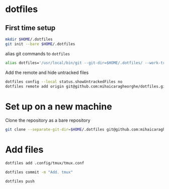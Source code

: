 # dotfiles

## First time setup

``` bash
mkdir $HOME/.dotfiles
git init --bare $HOME/.dotfiles
```

alias git commands to `dotfiles`

``` bash
alias dotfiles='/usr/local/bin/git --git-dir=$HOME/.dotfiles/ --work-tree=$HOME'
```

Add the remote and hide untracked files

``` bash
dotfiles config --local status.showUntrackedFiles no
dotfiles remote add origin git@github.com:mihaicaragheorghe/dotfiles.git
```

# Set up on a new machine

Clone the repository as a bare repository

``` bash
git clone --separate-git-dir=$HOME/.dotfiles git@github.com:mihaicaragheorghe/dotfiles.git ~
```

# Add files

``` bash
dotfiles add .config/tmux/tmux.conf

dotfiles commit -m "Add. tmux"

dotfiles push
```
